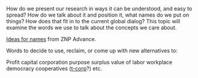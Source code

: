 
How do we present our research in ways it can be understood, and easy to spread? How do we talk about it and 
position it, what names do we put on things? How does that fit in to the current global dialog? This topic 
will examine the words we use to talk about the concepts we care about. 

[Ideas for names](https://github.com/zero-net-positive/choza-advance/blob/master/advance_notes.md#ideas-for-names)
from ZNP Advance.

Words to decide to use, reclaim, or come up with new alternatives to:

Profit
capital
corporation
purpose
surplus value of labor
workplace democracy
cooperatives ([t-corp](http://www.shareable.net/blog/the-sharing-economy-just-got-real)?)
etc.
